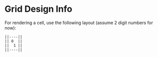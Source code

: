 # Grid Design Info
For rendering a cell, use the following layout (assume 2 digit numbers for now):

    ||----||
    || 0  ||
    ||  1 ||
    ||----||
